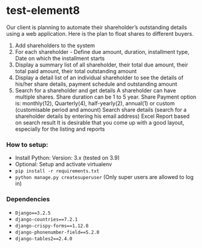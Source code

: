 # test-element8

Our client is planning to automate their shareholder’s outstanding details using a web application.
Here is the plan to float shares to different buyers.
1. Add shareholders to the system
2. For each shareholder - Define due amount, duration, installment type, Date on which the
installment starts
3. Display a summary list of all shareholder, their total due amount, their total paid amount, their
total outstanding amount
4. Display a detail list of an individual shareholder to see the details of his/her share details, payment
schedule and outstanding amount
5. Search for a shareholder and get details
A shareholder can have multiple shares.
Share duration can be 1 to 5 year.
Share Payment option is: monthly(12), Quarterly(4), half-yearly(2), annual(1) or custom (customisable
period and amount)
Search share details (search for a shareholder details by entering his email address)
Excel Report based on search result
It is desirable that you come up with a good layout, especially for the listing and reports
   
### How to setup:
- Install Python: Version: 3.x (tested on 3.9) 
- Optional: Setup and activate virtualenv
- `pip install -r requirements.txt`
- `python manage.py createsuperuser` (Only super users are allowed to log in)

### Dependencies


- `Django==3.2.5`
- `django-countries==7.2.1`
- `django-crispy-forms==1.12.0`
- `django-phonenumber-field==5.2.0`
- `django-tables2==2.4.0`
